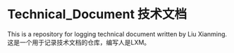 # Technical_Document 技术文档
This is a repository for logging technical document written by Liu Xianming.
这是一个用于记录技术文档的仓库，编写人是LXM。
